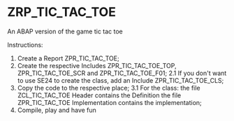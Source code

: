 # ZRP_TIC_TAC_TOE
An ABAP version of the game tic tac toe


Instructions:

1. Create a Report ZPR_TIC_TAC_TOE;
2. Create the respective Includes ZPR_TIC_TAC_TOE_TOP, ZPR_TIC_TAC_TOE_SCR and ZPR_TIC_TAC_TOE_F01;
2.1 If you don't want to use SE24 to create the class, add an Include ZPR_TIC_TAC_TOE_CLS;
3. Copy the code to the respective place;
3.1 For the class:
    the file ZCL_TIC_TAC_TOE Header contains the Definition
    the file ZPR_TIC_TAC_TOE Implementation contains the implementation;
4. Compile, play and have fun
